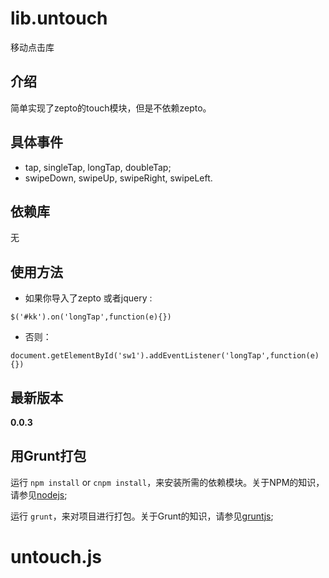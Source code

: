 # lib.untouch
移动点击库

## 介绍
简单实现了zepto的touch模块，但是不依赖zepto。

## 具体事件
* tap, singleTap, longTap, doubleTap;
* swipeDown, swipeUp, swipeRight, swipeLeft.

## 依赖库

无

## 使用方法
* 如果你导入了zepto 或者jquery :

````
$('#kk').on('longTap',function(e){})
````

* 否则：

````
document.getElementById('sw1').addEventListener('longTap',function(e){})
````


## 最新版本

**0.0.3**

## 用Grunt打包

运行 `npm install` or `cnpm install`，来安装所需的依赖模块。关于NPM的知识，请参见[nodejs](http://nodejs.org/);

运行 `grunt`，来对项目进行打包。关于Grunt的知识，请参见[gruntjs](http://gruntjs.com/);





# untouch.js
